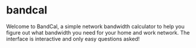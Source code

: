 # bandcal
Welcome to BandCal, a simple network bandwidth calculator to help you figure out what bandwidth you need for your home and work network. The interface is interactive and only easy questions asked!

